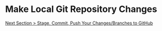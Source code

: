 # Make Local Git Repository Changes







[Next Section > Stage, Commit, Push Your Changes/Branches to GitHub](section_8.md "Stage, Commit, Push Your Changes/Branches to GitHub")

